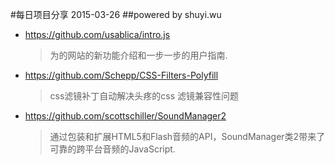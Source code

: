 #每日项目分享 2015-03-26
##powered by shuyi.wu

* <https://github.com/usablica/intro.js>
  > 为的网站的新功能介绍和一步一步的用户指南.

* <https://github.com/Schepp/CSS-Filters-Polyfill>
  > css滤镜补丁自动解决头疼的css 滤镜兼容性问题

* <https://github.com/scottschiller/SoundManager2>
  > 通过包装和扩展HTML5和Flash音频的API，SoundManager类2带来了可靠的跨平台音频的JavaScript.